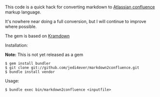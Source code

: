 This code is a quick hack for converting markdown to [Atlassian confluence](http://atlassian.com/confluence) markup language.

It's nowhere near doing a full conversion, but I will continue to improve where possible.

The gem is based on [Kramdown](https://github.com/gettalong/kramdown)

Installation:

__Note:__ This is not yet released as a gem

    $ gem install bundler
    $ git clone git://github.com/jedi4ever/markdown2confluence.git
    $ bundle install vendor

Usage:

    $ bundle exec bin/markdown2confluence <inputfile>
